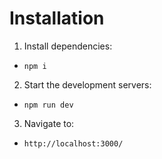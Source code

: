 # Installation

1. Install dependencies:

- `npm i`

2. Start the development servers:

- `npm run dev`

3. Navigate to:

- `http://localhost:3000/`
